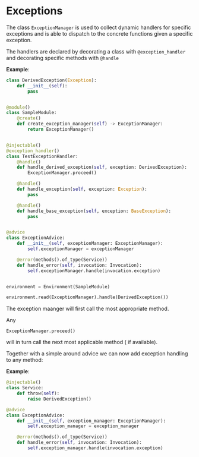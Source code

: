 
# Exceptions

The class `ExceptionManager` is used to collect dynamic handlers for specific exceptions and is able to dispatch to the concrete functions given a specific exception.

The handlers are declared by decorating a class with `@exception_handler` and decorating specific methods with `@handle`

**Example**:

```python
class DerivedException(Exception):
    def __init__(self):
        pass


@module()
class SampleModule:
    @create()
    def create_exception_manager(self) -> ExceptionManager:
        return ExceptionManager()


@injectable()
@exception_handler()
class TestExceptionHandler:
    @handle()
    def handle_derived_exception(self, exception: DerivedException):
        ExceptionManager.proceed()

    @handle()
    def handle_exception(self, exception: Exception):
        pass

    @handle()
    def handle_base_exception(self, exception: BaseException):
        pass


@advice
class ExceptionAdvice:
    def __init__(self, exceptionManager: ExceptionManager):
        self.exceptionManager = exceptionManager

    @error(methods().of_type(Service))
    def handle_error(self, invocation: Invocation):
        self.exceptionManager.handle(invocation.exception)


environment = Environment(SampleModule)

environment.read(ExceptionManager).handle(DerivedException())
```

The exception maanger will first call the most appropriate method. 

Any 

`ExceptionManager.proceed()` 

will in turn call the next most applicable method ( if available).

Together with a simple around advice we can now add exception handling to any method:

**Example**:
```python
@injectable()
class Service:
    def throw(self):
        raise DerivedException()

@advice
class ExceptionAdvice:
    def __init__(self, exception_manager: ExceptionManager):
        self.exception_manager = exception_manager

    @error(methods().of_type(Service))
    def handle_error(self, invocation: Invocation):
        self.exception_manager.handle(invocation.exception)
```
